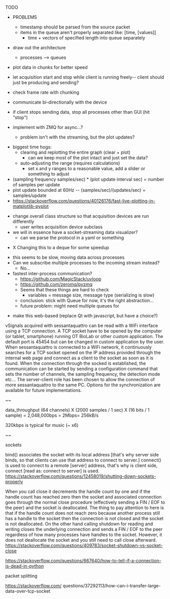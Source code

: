 TODO

<!-- HARCODE TCP SOCKET ACQUISITION -->
- PROBLEMS
    - timestamp should be parsed from the source packet
    - items in the queue aren't properly separated like: [time, [values]]
        - time + vectors of specified length into queue separately
-  draw out the architecture  
    - processes --> queues 
- plot data in chunks for better speed
- let acquisition start and stop while client is running freely-- client should just be producing and sending?
- check frame rate with chunking 
- communicate bi-directionally with the device
- if client stops sending data, stop all processes other than GUI (hit "stop")

- implement with ZMQ for async...? 
    - problem isn't with the streaming, but the plot updates? 

<!-- Plotting speedup ideas -->
- biggest time hogs:
    - clearing and replotting the entire graph (clear + plot)
        - can we keep most of the plot intact and just set the data? 
    - auto-adjusting the range (requires calculations)
        - set x and y ranges to a reasonable value, add a slider or something to adjust
- (sampling frequency samples/sec) * (plot update interval sec) = number of samples per update
- plot update bounded at 60Hz -- (samples/sec)/(updates/sec) = samples/update
- https://stackoverflow.com/questions/40126176/fast-live-plotting-in-matplotlib-pyplot 

<!-- FIX HARDCODING -->
- change overall class structure so that acquisition devices are run differently 
    - user writes acquisition device subclass 
- we will in essence have a socket-streaming data visualizer? 
    - can we parse the protocol in a yaml or something

<!-- RingBuffer -->
- X Changing this to a deque for some speedup 

<!-- Multiprocessing.Queue -->
- this seems to be slow, moving data across processes
- Can we subscribe multiple processes to the incoming stream instead? 
    - No... 
- fastest inter-process communication?
    - https://github.com/MagicStack/uvloop 
    - https://github.com/zeromq/pyzmq 
    - Seems that these things are hard to check
        - variables = message size, message type (serializing is slow)
    - conclusion: stick with Queue for now, it's the right abstraction... 
    - future problem: might need multiple queues for 

<!-- Dreams -->
- make this web-based (replace Qt with javascript, but have a choice?)

<!-- NOTES -->
vSignals acquired with sessantaquattro can be read with a WiFi interface using a TCP connection.
A TCP socket have to be opened by the computer (or tablet, smartphone) running OT BioLab or other custom application.
The default port is 45454 but can be changed in custom application by the user.
When sessantaquattro is connected to a WiFi network, it continuously searches for a TCP socket opened on the IP address provided through the internal web page and connect as a client to the socket as soon as it is found.
When the connection through the socked is established, the communication can be started by sending a configuration command that sets the number of channels, the sampling frequency, the detection mode etc...
The server-client role has been chosen to allow the connection of more sessantaquattro to the same PC. Options for the synchronization are available for future implementations.

~~

data_throughput
(64 channels) X (2000 samples / 1 sec) X (16 bits / 1 sample) = 2,048,000bps = 2Mbps= 256kB/s

320kbps is typical for music (~ x6)

~~

sockets

bind() associates the socket with its local address [that's why server side binds, so that clients can use that address to connect to server.]
connect() is used to connect to a remote [server] address, that's why is client side, connect [read as: connect to server] is used.
https://stackoverflow.com/questions/12458019/shutting-down-sockets-properly

When you call close it decrements the handle count by one and if the handle count has reached zero then the socket and associated connection goes through the normal close procedure (effectively sending a FIN / EOF to the peer) and the socket is deallocated.
The thing to pay attention to here is that if the handle count does not reach zero because another process still has a handle to the socket then the connection is not closed and the socket is not deallocated.
On the other hand calling shutdown for reading and writing closes the underlying connection and sends a FIN / EOF to the peer regardless of how many processes have handles to the socket. However, it does not deallocate the socket and you still need to call close afterward.
https://stackoverflow.com/questions/409783/socket-shutdown-vs-socket-close

https://stackoverflow.com/questions/667640/how-to-tell-if-a-connection-is-dead-in-python

packet splitting

https://stackoverflow.com/	questions/37292113/how-can-i-transfer-large-data-over-tcp-socket

